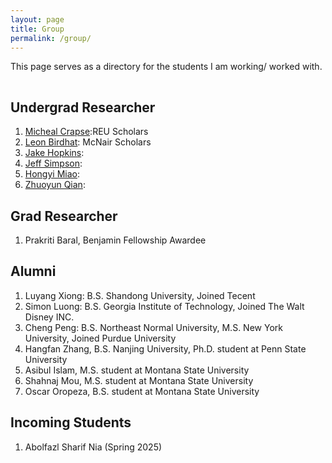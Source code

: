 ```yaml
---
layout: page
title: Group
permalink: /group/
---
```


This page serves as a directory for the students I am working/ worked with.

<hr style="clear:both;visibility: hidden;" />


## Undergrad Researcher

1. [Micheal Crapse]():REU Scholars
2. [Leon Birdhat](): McNair Scholars
3. [Jake Hopkins](): 
4. [Jeff Simpson](): 
5. [Hongyi Miao]():  
6. [Zhuoyun Qian]():

## Grad Researcher
1. Prakriti Baral, Benjamin Fellowship Awardee

## Alumni

1. Luyang Xiong: B.S. Shandong University, Joined Tecent
2. Simon Luong: B.S. Georgia Institute of Technology, Joined The Walt Disney INC.
3. Cheng Peng: B.S. Northeast Normal University, M.S. New York University, Joined Purdue University
4. Hangfan Zhang, B.S. Nanjing University, Ph.D. student at Penn State University
5. Asibul Islam, M.S. student at Montana State University
6. Shahnaj Mou, M.S. student at Montana State University
7. Oscar Oropeza, B.S. student at Montana State University

## Incoming Students
1. Abolfazl Sharif Nia (Spring 2025)
